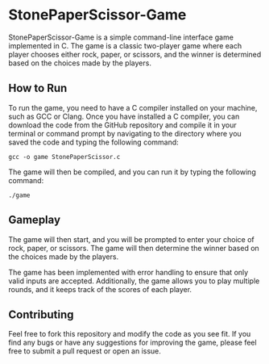 # StonePaperScissor-Game

StonePaperScissor-Game is a simple command-line interface game implemented in C. The game is a classic two-player game where each player chooses either rock, paper, or scissors, and the winner is determined based on the choices made by the players. 

## How to Run

To run the game, you need to have a C compiler installed on your machine, such as GCC or Clang. Once you have installed a C compiler, you can download the code from the GitHub repository and compile it in your terminal or command prompt by navigating to the directory where you saved the code and typing the following command:

```
gcc -o game StonePaperScissor.c
```

The game will then be compiled, and you can run it by typing the following command:
```
./game
```

## Gameplay

The game will then start, and you will be prompted to enter your choice of rock, paper, or scissors. The game will then determine the winner based on the choices made by the players.

The game has been implemented with error handling to ensure that only valid inputs are accepted. Additionally, the game allows you to play multiple rounds, and it keeps track of the scores of each player.

## Contributing

Feel free to fork this repository and modify the code as you see fit. If you find any bugs or have any suggestions for improving the game, please feel free to submit a pull request or open an issue.
